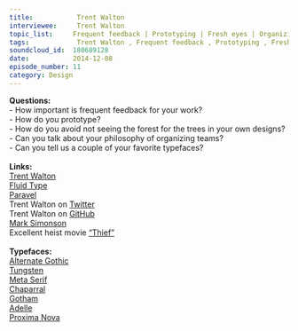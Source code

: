 ```yaml
--- 
title:           Trent Walton 
interviewee:     Trent Walton 
topic_list:     Frequent feedback | Prototyping | Fresh eyes | Organizing teams | Favorite typefaces
tags:            Trent Walton , Frequent feedback , Prototyping , Fresh eyes , Organizing teams , Favorite typefaces
soundcloud_id:  180689128
date:           2014-12-08
episode_number: 11
category: Design
---
```


<p class="show_notes_display"><b>Questions:</b><br>- How important is frequent feedback for your work?<br>- How do you prototype?<br>- How do you avoid not seeing the forest for the trees in your own designs?<br>- Can you talk about your philosophy of organizing teams?<br>- Can you tell us a couple of your favorite typefaces?<br><br><b>Links:</b><br><a rel="nofollow" target="_blank" href="http://trentwalton.com/">Trent Walton</a><br><a rel="nofollow" target="_blank" href="http://trentwalton.com/2012/06/19/fluid-type/">Fluid Type</a><br><a rel="nofollow" target="_blank" href="http://paravelinc.com/">Paravel</a><br>Trent Walton on <a rel="nofollow" target="_blank" href="https://twitter.com/trentwalton">Twitter</a><br>Trent Walton on <a rel="nofollow" target="_blank" href="https://github.com/TrentWalton">GitHub</a><br><a rel="nofollow" target="_blank" href="http://www.marksimonson.com/">Mark Simonson</a><br>Excellent heist movie <a rel="nofollow" target="_blank" href="http://en.wikipedia.org/wiki/Thief_%28film%29">“</a><a rel="nofollow" target="_blank" href="http://en.wikipedia.org/wiki/Thief_%28film%29">Thief</a><a rel="nofollow" target="_blank" href="http://en.wikipedia.org/wiki/Thief_%28film%29">”</a><br><br><b>Typefaces:</b><br><a rel="nofollow" target="_blank" href="http://www.fonts.com/font/linotype/alternate-gothic">Alternate Gothic</a><br><a rel="nofollow" target="_blank" href="http://www.typography.com/fonts/tungsten/overview/">Tungsten</a><br><a rel="nofollow" target="_blank" href="https://typekit.com/fonts/ff-meta-serif-web-pro">Meta Serif</a><br><a rel="nofollow" target="_blank" href="http://www.fonts.com/font/adobe/chaparral#product_top">Chaparral</a><br><a rel="nofollow" target="_blank" href="http://www.typography.com/fonts/gotham/overview/">Gotham</a><br><a rel="nofollow" target="_blank" href="http://www.type-together.com/Adelle">Adelle</a><br><a rel="nofollow" target="_blank" href="http://www.marksimonson.com/fonts/view/proxima-nova">Proxima Nova</a></p>
